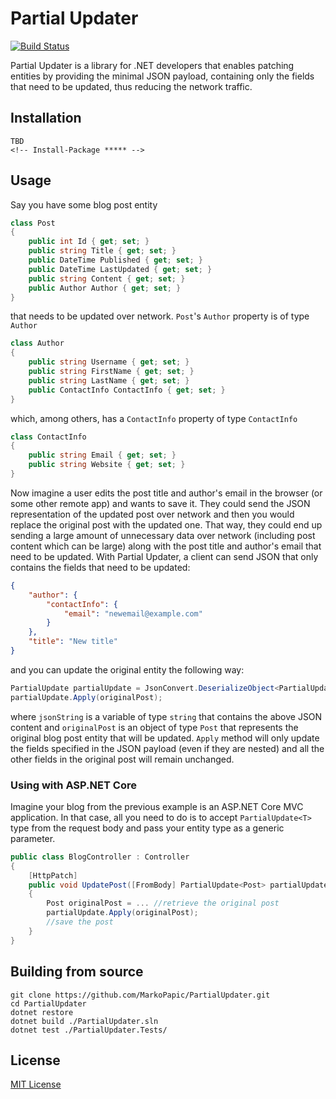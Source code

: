 # Partial Updater

[![Build Status](https://travis-ci.org/MarkoPapic/PartialUpdater.svg?branch=develop)](https://travis-ci.org/MarkoPapic/PartialUpdater)

Partial Updater is a library for .NET developers that enables patching entities by providing the minimal JSON payload, containing only the fields that need to be updated, thus reducing the network traffic.

## Installation
```
TBD
<!-- Install-Package ***** -->
```

## Usage
Say you have some blog post entity
```cs
class Post
{
	public int Id { get; set; }
	public string Title { get; set; }
	public DateTime Published { get; set; }
	public DateTime LastUpdated { get; set; }
	public string Content { get; set; }
	public Author Author { get; set; }
}
```
that needs to be updated over network. `Post`'s `Author` property is of type `Author`
```cs
class Author
{
	public string Username { get; set; }
	public string FirstName { get; set; }
	public string LastName { get; set; }
	public ContactInfo ContactInfo { get; set; }
}
```
which, among others, has a `ContactInfo` property of type `ContactInfo`
```cs
class ContactInfo
{
	public string Email { get; set; }
	public string Website { get; set; }
}
```
Now imagine a user edits the post title and author's email in the browser (or some other remote app) and wants to save it. They could send the JSON representation of the updated post over network and then you would replace the original post with the updated one. That way, they could end up sending a large amount of unnecessary data over network (including post content which can be large) along with the post title and author's email that need to be updated. With Partial Updater, a client can send JSON that only contains the fields that need to be updated:
```json
{
	"author": {
		"contactInfo": {
			"email": "newemail@example.com"
		}
	},
	"title": "New title"
}
```
and you can update the original entity the following way:
```cs
PartialUpdate partialUpdate = JsonConvert.DeserializeObject<PartialUpdate<Post>>(jsonString);
partialUpdate.Apply(originalPost);
```
where `jsonString` is a variable of type `string` that contains the above JSON content and `originalPost` is an object of type `Post` that represents the original blog post entity that will be updated.
`Apply` method will only update the fields specified in the JSON payload (even if they are nested) and all the other fields in the original post will remain unchanged.

### Using with ASP.NET Core
Imagine your blog from the previous example is an ASP.NET Core MVC application. In that case, all you need to do is to accept `PartialUpdate<T>` type from the request body and pass your entity type as a generic parameter.
```cs
public class BlogController : Controller
{
	[HttpPatch]
	public void UpdatePost([FromBody] PartialUpdate<Post> partialUpdate)
	{
		Post originalPost = ... //retrieve the original post
		partialUpdate.Apply(originalPost);
		//save the post
	}
}
```

## Building from source
```
git clone https://github.com/MarkoPapic/PartialUpdater.git
cd PartialUpdater
dotnet restore
dotnet build ./PartialUpdater.sln
dotnet test ./PartialUpdater.Tests/
```

## License
[MIT License](https://github.com/MarkoPapic/PartialUpdater/blob/develop/LICENSE.txt)